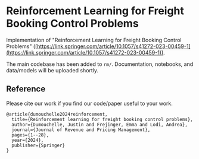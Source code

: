 # Reinforcement Learning for Freight Booking Control Problems

Implementation of "Reinforcement Learning for Freight Booking Control Problems" ([https://link.springer.com/article/10.1057/s41272-023-00459-1](https://link.springer.com/article/10.1057/s41272-023-00459-1)).  

The main codebase has been added to `rm/`.  Documentation, notebooks, and data/models will be uploaded shortly.  

## Reference

Please cite our work if you find our code/paper useful to your work.

```
@article{dumouchelle2024reinforcement,
  title={Reinforcement learning for freight booking control problems},
  author={Dumouchelle, Justin and Frejinger, Emma and Lodi, Andrea},
  journal={Journal of Revenue and Pricing Management},
  pages={1--28},
  year={2024},
  publisher={Springer}
}

```
